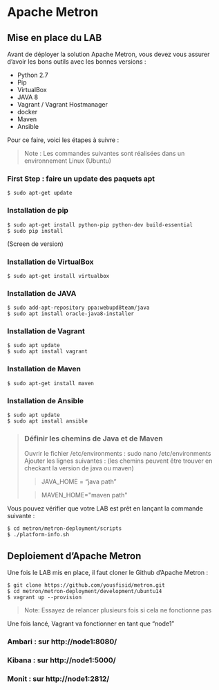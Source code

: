 # Apache Metron 

## Mise en place du LAB

Avant de déployer la solution Apache Metron, vous devez vous assurer d’avoir les bons outils avec les bonnes versions :

* Python 2.7
* Pip 
* VirtualBox
* JAVA 8
* Vagrant / Vagrant Hostmanager
* docker
* Maven 
* Ansible

Pour ce faire, voici les étapes à suivre :

> Note : Les commandes suivantes sont réalisées dans un environnement Linux (Ubuntu)

### First Step : faire un update des paquets apt
```
$ sudo apt-get update
```


### Installation de pip 
```
$ sudo apt-get install python-pip python-dev build-essential
$ sudo pip install 
```
(Screen de version)

### Installation de VirtualBox

```
$ sudo apt-get install virtualbox
```

### Installation de JAVA

```
$ sudo add-apt-repository ppa:webupd8team/java
$ sudo apt install oracle-java8-installer
```

### Installation de Vagrant 

```
$ sudo apt update
$ sudo apt install vagrant
```

### Installation de Maven

```
$ sudo apt-get install maven
```

### Installation de Ansible 

```
$ sudo apt update
$ sudo apt install ansible
```

>  ### Définir les chemins de Java et de Maven 
> 
> Ouvrir le fichier /etc/environments : sudo nano /etc/environments
> Ajouter les lignes suivantes : (les chemins peuvent être trouver en checkant la version de java ou maven)
>
>> JAVA_HOME = “java path”
>
>> MAVEN_HOME="maven path"

Vous pouvez vérifier que votre LAB est prêt en lançant la commande suivante :  
```
$ cd metron/metron-deployment/scripts
$ ./platform-info.sh
```
## Deploiement d’Apache Metron
Une fois le LAB mis en place, il faut cloner le Github d’Apache Metron :
 
```
$ git clone https://github.com/yousfisid/metron.git
$ cd metron/metron-deployment/development/ubuntu14
$ vagrant up --provision
```

> Note: Essayez de relancer plusieurs fois si cela ne fonctionne pas 

Une fois lancé, Vagrant va fonctionner en tant que “node1”


### Ambari : sur http://node1:8080/

### Kibana : sur http://node1:5000/

### Monit : sur  http://node1:2812/ 

